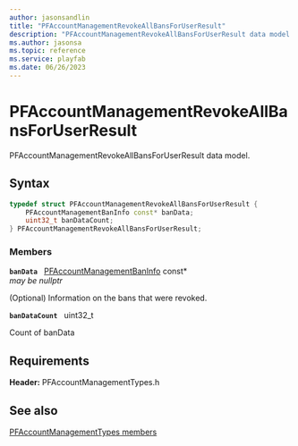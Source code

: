 ```yaml
---
author: jasonsandlin
title: "PFAccountManagementRevokeAllBansForUserResult"
description: "PFAccountManagementRevokeAllBansForUserResult data model."
ms.author: jasonsa
ms.topic: reference
ms.service: playfab
ms.date: 06/26/2023
---
```


# PFAccountManagementRevokeAllBansForUserResult  

PFAccountManagementRevokeAllBansForUserResult data model.  

## Syntax  
  
```cpp
typedef struct PFAccountManagementRevokeAllBansForUserResult {  
    PFAccountManagementBanInfo const* banData;  
    uint32_t banDataCount;  
} PFAccountManagementRevokeAllBansForUserResult;  
```
  
### Members  
  
**`banData`** &nbsp; [PFAccountManagementBanInfo](pfaccountmanagementbaninfo.md) const*  
*may be nullptr*  
  
(Optional) Information on the bans that were revoked.
  
**`banDataCount`** &nbsp; uint32_t  
  
Count of banData
  
  
## Requirements  
  
**Header:** PFAccountManagementTypes.h
  
## See also  
[PFAccountManagementTypes members](../pfaccountmanagementtypes_members.md)  

  
  
